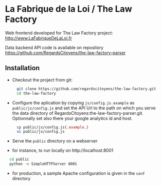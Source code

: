 La Fabrique de la Loi / The Law Factory
=======================================

Web frontend developed for The Law Factory project: http://www.LaFabriqueDeLaLoi.fr

Data backend API code is available on repository https://github.com/RegardsCitoyens/the-law-factory-parser

## Installation

* Checkout the project from git:

  ```bash
    git clone https://github.com/regardscitoyens/the-law-factory.git
    cd the-law-factory
  ```

* Configure the aplication by copying ```js/config.js.example``` as ```public/js/config.js``` and set the API Url to the path on which you serve the data directory of RegardsCitoyens:the-law-factory-parser.git. Optionnally set also there your google analytics id and host.

  ```bash
    cp public/js/config.js{.example,}
    vi public/js/config.js
  ```

* Serve the ```public``` directory on a webserver
 - for instance, to run locally on http://localhost:8001

  ```bash
    cd public
    python -m SimpleHTTPServer 8001
  ```

 - for production, a sample Apache configuration is given in the ```conf``` directory

